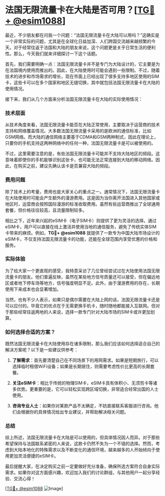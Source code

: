 # 法国无限流量卡在大陆是否可用？[[TG💪+ @esim1088](https://t.me/s/esim1088)]

最近，不少朋友都在问我一个问题：“法国无限流量卡在大陆可以用吗？”这确实是一个非常实际的问题，尤其是在全球化日益加深、人们跨国交流越来越频繁的今天。对于经常往返于法国和大陆的朋友来说，这个问题更是关乎日常生活的便利性。那么，今天我们就来详细探讨一下这个话题。

首先，我们需要明确一点：法国无限流量卡并不是专门为大陆设计的，它主要是为在法国境内使用而推出的。因此，在大陆使用时可能会遇到一些限制。不过，随着技术的进步和市场需求的增长，现在市面上已经出现了很多支持多地区使用的SIM卡，这些卡可以在多个国家和地区无缝切换，其中就包括法国无限流量卡在大陆的使用情况。

接下来，我们从几个方面来分析法国无限流量卡在大陆的实际使用情况：

### 技术层面

从技术角度来看，法国无限流量卡能否在大陆正常使用，主要取决于运营商的技术支持和网络覆盖情况。大多数法国无限流量卡采用的是欧洲的通信标准，比如GSM网络。而大陆的通信网络主要基于CDMA和GSM两种制式，因此在理论上，只要你的手机支持这两种网络中的任何一种，法国无限流量卡是可以被使用的。

不过，这里需要注意的是，有些法国无限流量卡可能并不支持大陆地区的频段。这意味着即使你的手机能够识别这张卡，也可能无法正常连接到大陆的移动网络。因此，在购买之前，建议先确认该卡是否兼容大陆的频段。

### 费用问题

除了技术上的考量，费用也是大家关心的重点之一。通常情况下，法国无限流量卡在大陆使用时可能会产生额外的漫游费用。这是因为当你离开法国进入其他国家或地区时，运营商会按照国际漫游的标准收取费用。虽然有些运营商推出了全球通用套餐，但价格往往较高，且流量限制较多。

相比之下，近年来兴起的eSIM卡（电子SIM卡）则提供了更为灵活的选择。通过eSIM卡，用户可以直接在线上激活并使用当地的通信服务，避免了传统实体SIM卡带来的麻烦。例如，**TG💪+ @esim1088** 就提供了一款专为中国大陆市场设计的eSIM卡，不仅支持法国无限流量卡的功能，还能在全球范围内享受优惠的价格和服务。

### 实际体验

为了给大家一个更直观的感受，我特意采访了几位曾经尝试过在大陆使用法国无限流量卡的朋友。他们普遍反映，虽然在某些地方信号质量还可以接受，但在偏远地区或者地下停车场等地方，信号强度明显不足。此外，由于漫游费用的存在，长期使用下来成本也会显著增加。

当然，也有不少人表示，如果只是偶尔需要在大陆上网的话，法国无限流量卡还是可以应付的。毕竟它的优点在于无需更换手机卡，随时随地都能接入互联网。但对于那些经常往返两地的人来说，选择一款专门针对大陆市场的SIM卡或许更加划算。

### 如何选择合适的方案？

既然法国无限流量卡在大陆使用存在诸多限制，那么我们应该如何选择适合自己的解决方案呢？以下是一些建议供参考：

1. **了解需求**：首先要清楚自己在不同场景下的用网需求。如果是短期旅行，可以选择临时租借WiFi设备；如果是长期居住，则需要考虑性价比更高的长期套餐。
   
2. **关注eSIM卡**：相比于传统的物理SIM卡，eSIM卡具有体积小、无须剪卡等诸多优势。更重要的是，它可以轻松实现跨区域切换，非常适合经常出国的人士使用。

3. **咨询专业人士**：如果你对某款产品不太确定，不妨直接联系客服进行咨询。他们会根据你的具体情况给出专业建议，并帮助解决相关问题。

### 总结

综上所述，法国无限流量卡在大陆是可以使用的，但具体情况因人而异。对于那些希望保持与法国联系紧密的人来说，这款卡仍然不失为一个不错的选择。然而，考虑到大陆本地化的特殊需求以及不断变化的通信环境，越来越多的人开始倾向于使用更加灵活便捷的eSIM卡。

最后提醒大家，在决定购买之前一定要做好充分准备，确保所选方案符合自身实际需求。如果你对这方面感兴趣，欢迎加入我们的讨论群组，与其他用户一起分享经验、交流心得！

[[TG💪+ @esim1088](https://t.me/s/esim1088) ![Image](https://i.postimg.cc/4NQfJmqS/Snipaste-2025-05-13-00-14-12.png)]